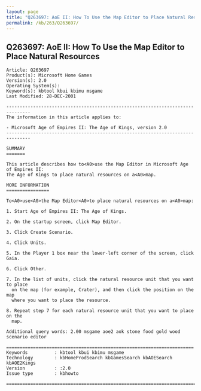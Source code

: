 ```yaml
---
layout: page
title: "Q263697: AoE II: How To Use the Map Editor to Place Natural Resources"
permalink: /kb/263/Q263697/
---
```


## Q263697: AoE II: How To Use the Map Editor to Place Natural Resources

	Article: Q263697
	Product(s): Microsoft Home Games
	Version(s): 2.0
	Operating System(s): 
	Keyword(s): kbtool kbui kbimu msgame
	Last Modified: 28-DEC-2001
	
	-------------------------------------------------------------------------------
	The information in this article applies to:
	
	- Microsoft Age of Empires II: The Age of Kings, version 2.0 
	-------------------------------------------------------------------------------
	
	SUMMARY
	=======
	
	This article describes how to<A0>use the Map Editor in Microsoft Age of Empires II:
	The Age of Kings to place natural resources on a<A0>map.
	
	MORE INFORMATION
	================
	
	To<A0>use<A0>the Map Editor<A0>to place natural resources on a<A0>map:
	
	1. Start Age of Empires II: The Age of Kings.
	
	2. On the startup screen, click Map Editor.
	
	3. Click Create Scenario.
	
	4. Click Units.
	
	5. In the Player 1 box near the lower-left corner of the screen, click Gaia.
	
	6. Click Other.
	
	7. In the list of units, click the natural resource unit that you want to place
	  on the map (for example, Crater), and then click the position on the map
	  where you want to place the resource.
	
	8. Repeat step 7 for each natural resource unit that you want to place on the
	  map.
	
	Additional query words: 2.00 msgame aoe2 aok stone food gold wood scenario editor
	
	======================================================================
	Keywords          : kbtool kbui kbimu msgame 
	Technology        : kbHomeProdSearch kbGamesSearch kbAOESearch kbAOE2Kings
	Version           : :2.0
	Issue type        : kbhowto
	
	=============================================================================
	
